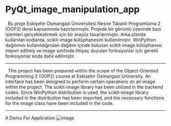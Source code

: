 # PyQt_image_manipulation_app

&nbsp;&nbsp;Bu proje Eskişehir Osmangazi Üniversitesi Nesne Tabanlı Programlama 2 (OOP2) dersi kapsamında hazırlanmıştır. Projede bir görüntü üzerinde bazı işlemleri gerçekleştirmek için bir arayüz tasarlanmıştır. Arka planda kullanılan kodlarda, scikit-image kütüphanesini kullanılmıştır.  WinPython dağıtımını kullanıldığından dağıtım içinde bulunan scikit-image kütüphanesi import edilmiş ve image sınıfında ihtiyaç duyulan fonksiyonlar için gerekli fonksiyonlar koda dahil edilmiştir.

*******************************************
&nbsp;&nbsp;This project has been prepared within the scope of the Object-Oriented Programming 2 (OOP2) course at Eskişehir Osmangazi University. An interface has been designed to perform certain operations on an image within the project. The scikit-image library has been utilized in the backend codes. Since WinPython distribution is used, the scikit-image library included in the distribution has been imported, and the necessary functions for the image class have been included in the code.
*******************************************
A Demo For Application 
![image](https://github.com/MAkifSinan/PyQt_image_manipulation_app/assets/97695942/44bb6ea6-bba0-4577-ae60-c296201e808b)
